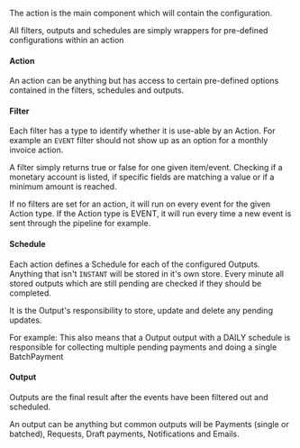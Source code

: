 The action is the main component which will contain the configuration. 

All filters, outputs and schedules are simply wrappers for pre-defined configurations within an action

#### Action
An action can be anything but has access to certain pre-defined options contained in the filters, schedules and outputs.

#### Filter
Each filter has a type to identify whether it is use-able by an Action. For example an `EVENT` filter should not show up as an option for a monthly invoice action.

A filter simply returns true or false for one given item/event. Checking if a monetary account is listed, if specific fields are matching a value or if a minimum amount is reached.

If no filters are set for an action, it will run on every event for the given Action type. If the Action type is EVENT, it will run every time a new event is sent through the pipeline for example.

#### Schedule
Each action defines a Schedule for each of the configured Outputs. Anything that isn't `INSTANT` will be stored in it's own store. Every minute all stored outputs which are still pending are checked if they should be completed.

It is the Output's responsibility to store, update and delete any pending updates. 

For example: This also means that a Output output with a DAILY schedule is responsible for collecting multiple pending payments and doing a single BatchPayment

#### Output
Outputs are the final result after the events have been filtered out and scheduled.

An output can be anything but common outputs will be Payments (single or batched), Requests, Draft payments, Notifications and Emails.
